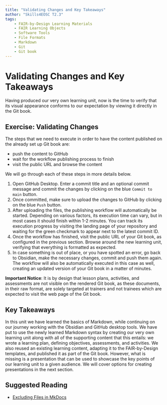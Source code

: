 ```yaml
---
title: "Validating Changes and Key Takeaways"
author: "Skills4EOSC T2.3"
tags: 
    - FAIR-by-Design Learning Materials
    - FAIR Learning Objects
    - Software Tools
    - File Formats
    - Markdown
    - Git
    - Git book
---
```


# Validating Changes and Key Takeaways

Having produced our very own learning unit, now is the time to verify that its visual appearance conforms to our expectation by viewing it directly in the Git book.

## Exercise: Validating Changes

The steps that we need to execute in order to have the content published on the already set up Git book are: 

- push the content to GitHub
- wait for the workflow publishing process to finish
- visit the public URL and browse the content

We will go through each of these steps in more details below.

1. Open GitHub Desktop. Enter a commit title and an optional commit message and commit the changes by clicking on the blue `Commit to main` button.
2. Once committed, make sure to upload the changes to GitHub by clicking on the blue `Push` button.
3. After uploading the files, the publishing workflow will automatically be started. Depending on various factors, its execution time can vary, but in most cases it should finish within 1-2 minutes. You can track its execution progress by visiting the landing page of your repository and waiting for the green checkmark to appear next to the latest commit ID.
4. Once the workflow has finished, visit the public URL of your Git book, as configured in the previous section. Browse around the new learning unit, verifying that everything is formatted as expected.
5. In case something is out of place, or you have spotted an error, go back to Obsidian, make the necessary changes, commit and push them again. The workflow will also be automatically executed in this case as well, creating an updated version of your Git book in a matter of minutes.

**Important Notice**: It is by design that lesson plans, activities, and assessments are not visible on the rendered Git book, as these documents, in their raw format, are solely targeted at trainers and not trainees which are expected to visit the web page of the Git book.

## Key Takeaways

In this unit we have learned the basics of Markdown, while continuing on our journey working with the Obsidian and GitHub desktop tools. We have put to use the newly learned Markdown syntax by creating our very own learning unit along with all of the supporting content that this entails: we wrote a learning plan, defining objectives, assessments, and activities. We also reused an existing learning content, adapting it to the FAIR-by-Design templates, and published it as part of the Git book. However, what is missing is a presentation that can be used to showcase the key points of our learning unit to a given audience. We will cover options for creating presentations in the next section.

## Suggested Reading

- [Excluding Files in MkDocs](https://github.com/apenwarr/mkdocs-exclude)